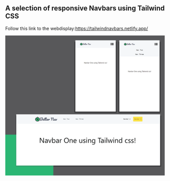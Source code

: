 ##  A selection of responsive Navbars using Tailwind CSS

Follow this link to the webdisplay:https://tailwindnavbars.netlify.app/

![Mockup_Nav01](public/mockup_nav_01-01-01.png)
